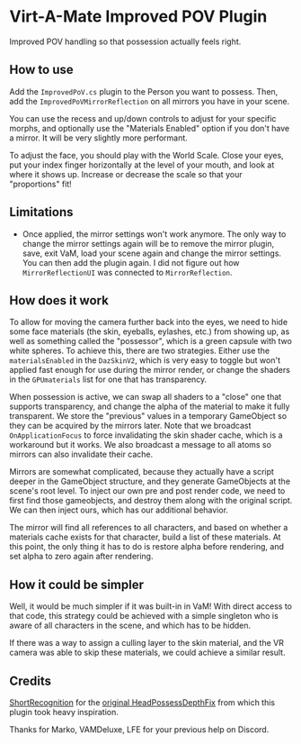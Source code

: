 # Virt-A-Mate Improved POV Plugin

Improved POV handling so that possession actually feels right.

## How to use

Add the `ImprovedPoV.cs` plugin to the Person you want to possess. Then, add the `ImprovedPoVMirrorReflection` on all mirrors you have in your scene.

You can use the recess and up/down controls to adjust for your specific morphs, and optionally use the "Materials Enabled" option if you don't have a mirror. It will be very slightly more performant.

To adjust the face, you should play with the World Scale. Close your eyes, put your index finger horizontally at the level of your mouth, and look at where it shows up. Increase or decrease the scale so that your "proportions" fit!

## Limitations

- Once applied, the mirror settings won't work anymore. The only way to change the mirror settings again will be to remove the mirror plugin, save, exit VaM, load your scene again and change the mirror settings. You can then add the plugin again. I did not figure out how `MirrorReflectionUI` was connected to `MirrorReflection`.

## How does it work

To allow for moving the camera further back into the eyes, we need to hide some face materials (the skin, eyeballs, eylashes, etc.) from showing up, as well as something called the "possessor", which is a green capsule with two white spheres. To achieve this, there are two strategies. Either use the `materialsEnabled` in the `DazSkinV2`, which is very easy to toggle but won't applied fast enough for use during the mirror render, or change the shaders in the `GPUmaterials` list for one that has transparency.

When possession is active, we can swap all shaders to a "close" one that supports transparency, and change the alpha of the material to make it fully transparent. We store the "previous" values in a temporary GameObject so they can be acquired by the mirrors later. Note that we broadcast `OnApplicationFocus` to force invalidating the skin shader cache, which is a workaround but it works. We also broadcast a message to all atoms so mirrors can also invalidate their cache.

Mirrors are somewhat complicated, because they actually have a script deeper in the GameObject structure, and they generate GameObjects at the scene's root level. To inject our own pre and post render code, we need to first find those gameobjects, and destroy them along with the original script. We can then inject ours, which has our additional behavior.

The mirror will find all references to all characters, and based on whether a materials cache exists for that character, build a list of these materials. At this point, the only thing it has to do is restore alpha before rendering, and set alpha to zero again after rendering.

## How it could be simpler

Well, it would be much simpler if it was built-in in VaM! With direct access to that code, this strategy could be achieved with a simple singleton who is aware of all characters in the scene, and which has to be hidden.

If there was a way to assign a culling layer to the skin material, and the VR camera was able to skip these materials, we could achieve a similar result.

## Credits

[ShortRecognition](https://www.reddit.com/user/ShortRecognition/) for the [original HeadPossessDepthFix](https://www.reddit.com/r/VAMscenes/comments/9z9b71/script_headpossessdepthfix/) from which this plugin took heavy inspiration.

Thanks for Marko, VAMDeluxe, LFE for your previous help on Discord.
